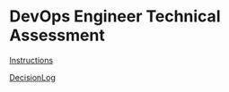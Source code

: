 # DevOps Engineer Technical Assessment

[Instructions](./deliverables/Instructions.md)

[DecisionLog](./deliverables/DecisonsLog.md)
